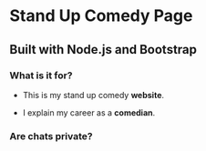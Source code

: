 # Stand Up Comedy Page

## Built with Node.js and Bootstrap

### What is it for?

+ This is my stand up comedy **website**.

+ I explain my career as a **comedian**.

### Are chats private?
